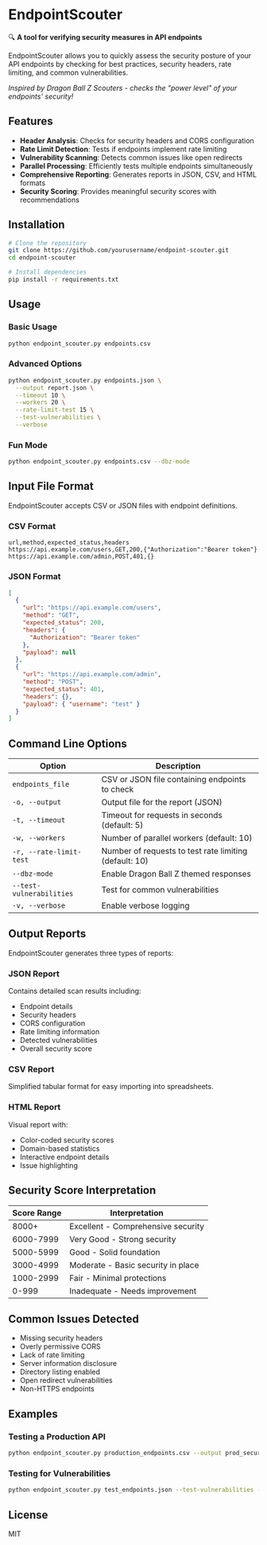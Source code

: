 # EndpointScouter

🔍 **A tool for verifying security measures in API endpoints**

EndpointScouter allows you to quickly assess the security posture of your API endpoints by checking for best practices, security headers, rate limiting, and common vulnerabilities.

_Inspired by Dragon Ball Z Scouters - checks the "power level" of your endpoints' security!_

## Features

- **Header Analysis**: Checks for security headers and CORS configuration
- **Rate Limit Detection**: Tests if endpoints implement rate limiting
- **Vulnerability Scanning**: Detects common issues like open redirects
- **Parallel Processing**: Efficiently tests multiple endpoints simultaneously
- **Comprehensive Reporting**: Generates reports in JSON, CSV, and HTML formats
- **Security Scoring**: Provides meaningful security scores with recommendations

## Installation

```bash
# Clone the repository
git clone https://github.com/yourusername/endpoint-scouter.git
cd endpoint-scouter

# Install dependencies
pip install -r requirements.txt
```

## Usage

### Basic Usage

```bash
python endpoint_scouter.py endpoints.csv
```

### Advanced Options

```bash
python endpoint_scouter.py endpoints.json \
  --output report.json \
  --timeout 10 \
  --workers 20 \
  --rate-limit-test 15 \
  --test-vulnerabilities \
  --verbose
```

### Fun Mode

```bash
python endpoint_scouter.py endpoints.csv --dbz-mode
```

## Input File Format

EndpointScouter accepts CSV or JSON files with endpoint definitions.

### CSV Format

```csv
url,method,expected_status,headers
https://api.example.com/users,GET,200,{"Authorization":"Bearer token"}
https://api.example.com/admin,POST,401,{}
```

### JSON Format

```json
[
  {
    "url": "https://api.example.com/users",
    "method": "GET",
    "expected_status": 200,
    "headers": {
      "Authorization": "Bearer token"
    },
    "payload": null
  },
  {
    "url": "https://api.example.com/admin",
    "method": "POST",
    "expected_status": 401,
    "headers": {},
    "payload": { "username": "test" }
  }
]
```

## Command Line Options

| Option                   | Description                                            |
| ------------------------ | ------------------------------------------------------ |
| `endpoints_file`         | CSV or JSON file containing endpoints to check         |
| `-o, --output`           | Output file for the report (JSON)                      |
| `-t, --timeout`          | Timeout for requests in seconds (default: 5)           |
| `-w, --workers`          | Number of parallel workers (default: 10)               |
| `-r, --rate-limit-test`  | Number of requests to test rate limiting (default: 10) |
| `--dbz-mode`             | Enable Dragon Ball Z themed responses                  |
| `--test-vulnerabilities` | Test for common vulnerabilities                        |
| `-v, --verbose`          | Enable verbose logging                                 |

## Output Reports

EndpointScouter generates three types of reports:

### JSON Report

Contains detailed scan results including:

- Endpoint details
- Security headers
- CORS configuration
- Rate limiting information
- Detected vulnerabilities
- Overall security score

### CSV Report

Simplified tabular format for easy importing into spreadsheets.

### HTML Report

Visual report with:

- Color-coded security scores
- Domain-based statistics
- Interactive endpoint details
- Issue highlighting

## Security Score Interpretation

| Score Range | Interpretation                     |
| ----------- | ---------------------------------- |
| 8000+       | Excellent - Comprehensive security |
| 6000-7999   | Very Good - Strong security        |
| 5000-5999   | Good - Solid foundation            |
| 3000-4999   | Moderate - Basic security in place |
| 1000-2999   | Fair - Minimal protections         |
| 0-999       | Inadequate - Needs improvement     |

## Common Issues Detected

- Missing security headers
- Overly permissive CORS
- Lack of rate limiting
- Server information disclosure
- Directory listing enabled
- Open redirect vulnerabilities
- Non-HTTPS endpoints

## Examples

### Testing a Production API

```bash
python endpoint_scouter.py production_endpoints.csv --output prod_security_report.json
```

### Testing for Vulnerabilities

```bash
python endpoint_scouter.py test_endpoints.json --test-vulnerabilities --verbose
```

## License

MIT
